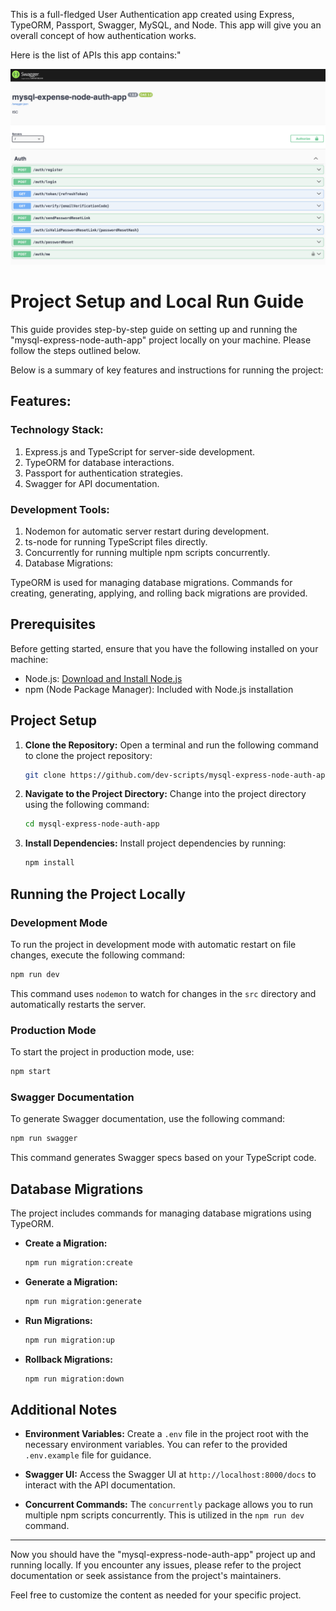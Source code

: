 This is a full-fledged User Authentication app created using Express, TypeORM, Passport, Swagger, MySQL, and Node. This app will give you an overall concept of how authentication works.

Here is the list of APIs this app contains:"

 <img src="images/docs.png">

# Project Setup and Local Run Guide

This guide provides step-by-step guide on setting up and running the "mysql-express-node-auth-app" project locally on your machine. Please follow the steps outlined below.

Below is a summary of key features and instructions for running the project:

## Features:

### Technology Stack:

1. Express.js and TypeScript for server-side development.
2. TypeORM for database interactions.
3. Passport for authentication strategies.
4. Swagger for API documentation.

### Development Tools:

1. Nodemon for automatic server restart during development.
2. ts-node for running TypeScript files directly.
3. Concurrently for running multiple npm scripts concurrently.
4. Database Migrations:

TypeORM is used for managing database migrations.
Commands for creating, generating, applying, and rolling back migrations are provided.

## Prerequisites

Before getting started, ensure that you have the following installed on your machine:

- Node.js: [Download and Install Node.js](https://nodejs.org/)
- npm (Node Package Manager): Included with Node.js installation

## Project Setup

1. **Clone the Repository:**
   Open a terminal and run the following command to clone the project repository:

   ```bash
   git clone https://github.com/dev-scripts/mysql-express-node-auth-app.git
   ```

2. **Navigate to the Project Directory:**
   Change into the project directory using the following command:

   ```bash
   cd mysql-express-node-auth-app
   ```

3. **Install Dependencies:**
   Install project dependencies by running:

   ```bash
   npm install
   ```

## Running the Project Locally

### Development Mode

To run the project in development mode with automatic restart on file changes, execute the following command:

```bash
npm run dev
```

This command uses `nodemon` to watch for changes in the `src` directory and automatically restarts the server.

### Production Mode

To start the project in production mode, use:

```bash
npm start
```

### Swagger Documentation

To generate Swagger documentation, use the following command:

```bash
npm run swagger
```

This command generates Swagger specs based on your TypeScript code.

## Database Migrations

The project includes commands for managing database migrations using TypeORM.

- **Create a Migration:**

  ```bash
  npm run migration:create
  ```

- **Generate a Migration:**

  ```bash
  npm run migration:generate
  ```

- **Run Migrations:**

  ```bash
  npm run migration:up
  ```

- **Rollback Migrations:**

  ```bash
  npm run migration:down
  ```

## Additional Notes

- **Environment Variables:**
  Create a `.env` file in the project root with the necessary environment variables. You can refer to the provided `.env.example` file for guidance.

- **Swagger UI:**
  Access the Swagger UI at `http://localhost:8000/docs` to interact with the API documentation.

- **Concurrent Commands:**
  The `concurrently` package allows you to run multiple npm scripts concurrently. This is utilized in the `npm run dev` command.

---

Now you should have the "mysql-express-node-auth-app" project up and running locally. If you encounter any issues, please refer to the project documentation or seek assistance from the project's maintainers.

Feel free to customize the content as needed for your specific project.
